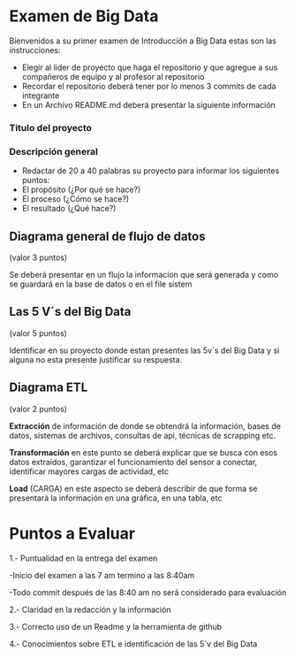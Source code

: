 # Examen de Big Data

Bienvenidos a su primer examen de Introducción a Big Data estas son las instrucciones:

  - Elegir al líder de proyecto que haga el repositorio y que agregue a sus compañeros de equipo y al profesor al repositorio
  - Recordar el repositorio deberá tener por lo menos 3 commits de cada integrante
  - En un Archivo README.md deberá presentar la siguiente información

### Titulo del proyecto
###  Descripción general 
  - Redactar de 20 a 40 palabras su proyecto para informar los siguientes puntos:
  - El propósito (¿Por qué se hace?)
  - El proceso (¿Cómo se hace?)
  - El resultado (¿Qué hace?)

## Diagrama general de flujo de datos
(valor 3 puntos)

Se deberá presentar en un flujo la informacion que será generada y como se guardará en la base de datos o en el file sistem


## Las 5 V´s del Big Data
(valor 5 puntos)

Identificar en su proyecto donde estan presentes las 5v´s del Big Data y si alguna no esta presente justificar su respuesta.

## Diagrama ETL 
(valor 2 puntos)

**Extracción** de información de donde se obtendrá la información, bases de datos, sistemas de archivos, consultas de api, técnicas de scrapping etc.

**Transformación** en este punto se deberá explicar que se busca con esos datos extraídos, garantizar el funcionamiento del sensor a conectar, identificar mayores cargas de actividad, etc

**Load** (CARGA) en este aspecto se deberá describir de que forma se presentará la información en una gráfica, en una tabla, etc


# Puntos a Evaluar 

1.- Puntualidad en la entrega del examen

  -Inicio del examen a las 7 am termino a las 8:40am 
    
  -Todo commit después de las 8:40 am no será considerado para evaluación 
  
2.- Claridad en la redacción y la información

3.- Correcto uso de un Readme y la herramienta de github

4.- Conocimientos sobre ETL e identificación de las 5´v del Big Data
